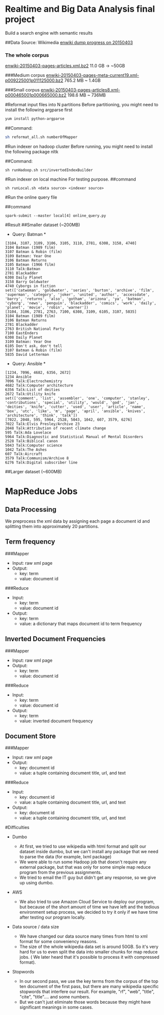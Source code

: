 # Realtime and Big Data Analysis final project
Build a search engine with semantic results

##Data Source: Wikimedia
[enwiki dump progress on 20150403](https://dumps.wikimedia.org/enwiki/20150403/)

### The whole corpus 
[enwiki-20150403-pages-articles.xml.bz2](https://dumps.wikimedia.org/enwiki/20150403/enwiki-20150403-pages-articles.xml.bz2) 11.0 GB -> ~50GB

###Medium corpus
[enwiki-20150403-pages-meta-current19.xml-p009225001p011125000.bz2](https://dumps.wikimedia.org/enwiki/20150403/enwiki-20150403-pages-meta-current19.xml-p009225001p011125000.bz2) 765.2 MB ~ 1.4GB

###Small corpus
[enwiki-20150403-pages-articles8.xml-p000465001p000665000.bz2](https://dumps.wikimedia.org/enwiki/20150403/enwiki-20150403-pages-articles8.xml-p000465001p000665000.bz2) 198.6 MB ~ 736MB

#Reformat input files into N partitions
Before partitioning, you might need to install the following argparse first
```bash
yum install python-argparse
```

##Command:
```bash
sh reformat_all.sh numberOfMapper

```
#Run indexer on hadoop cluster
Before running, you might need to install the following package
nltk

##Command:
```
sh runHadoop.sh src/invertedIndexBuilder
```

#Run indexer on local machine
For testing purpose.
##command
```
sh runLocal.sh <data source> <indexer source>
```

#Run the online query file

##command
```
spark-submit --master local[4] online_query.py 

```

#Result
##Smaller dataset (~200MB)
* Query: Batman
  * 
```
[3104, 3107, 3109, 3106, 3105, 3110, 2781, 6308, 3158, 4740]
3104 Batman (1989 film)
3107 Batman & Robin (film)
3109 Batman: Year One
3106 Batman Returns
3105 Batman (1966 film)
3110 Talk:Batman
2781 Blackadder
6308 Daily Planet
3158 Barry Goldwater
4740 Cyborgs in fiction
set(['catwoman', 'goldwater', 'series', 'burton', 'archive', 'film', 'superman', 'category', 'joker', 'united', 'author', 'accessdate', 'barry', 'returns', 'also', 'gotham', 'arizona', 'ya', 'batman', 'cyborg', 'news', 'penguin', 'blackadder', 'comics', 'work', 'daily', 'planet', 'movie', 'robin', 'warner'])
[3104, 3106, 2781, 2763, 7100, 6308, 3109, 6105, 3107, 5835]
3104 Batman (1989 film)
3106 Batman Returns
2781 Blackadder
2763 British National Party
7100 EastEnders
6308 Daily Planet
3109 Batman: Year One
6105 Don't ask, don't tell
3107 Batman & Robin (film)
5835 David Letterman

```
* Query: Ansible
  * 
```
[1234, 7096, 4682, 6356, 2672]
1234 Ansible
7096 Talk:Electrochemistry
4682 Talk:Computer architecture
6356 Talk:List of deities
2672 Talk:Utility knife
set(['comment', 'list', 'assembler', 'one', 'computer', 'stanley', 'contributions', 'special', 'utility', 'would', 'god', 'jan', 'deities', 'knife', 'cutter', 'used', 'user', 'article', 'name', 'box', 'utc', 'like', 'm', 'page', 'april', 'ansible', 'knives', 'architecture', 'think', 'talk'])
[7022, 2048, 595, 5964, 2528, 5043, 1042, 607, 3579, 6276]
7022 Talk:Elvis Presley/Archive 23
2048 Talk:Attribution of recent climate change
595 Talk:Ada Lovelace
5964 Talk:Diagnostic and Statistical Manual of Mental Disorders
2528 Talk:Biblical canon
5043 Talk:Computer science
1042 Talk:The Ashes
607 Talk:Aircraft
3579 Talk:Communism/Archive 8
6276 Talk:Digital subscriber line
```
##Larger dataset (~600MB)


# MapReduce Jobs
## Data Processing
  We preprocess the xml data by assigning each page a document id and splitting them into approximately 20 partitions. 

## Term frequency

###Mapper
* Input: raw xml page
* Output: 
  * key: term
  * value: document id

###Reduce
* Input:
  * key: term
  * value: document id
* Output:
  * key: term
  * value: a dictionary that maps document id to term frequency

## Inverted Document Frequencies

###Mapper
* Input: raw xml page
* Output: 
  * key: term
  * value: document id

###Reduce
* Input:
  * key: term
  * value: document id
* Output:
  * key: term
  * value: inverted document frequency

## Document Store

###Mapper
* Input: raw xml page
* Output: 
  * key: document id
  * value: a tuple containing document title, url, and text

###Reduce
* Input:
  * key: document id
  * value: a tuple containing document title, url, and text
* Output:
  * key: document id
  * value: a tuple containing document title, url, and text

#Difficulties
* Dumbo
  * At first, we tried to use wikipedia with html format and split our dataset inside dumbo, but we can't install any package that we need to parse the data (for example, lxml package)
  * We were able to run some Hadoop job that doesn't require any external package, but that was only for some simple map reduce program from the previous assignments.
  * We tried to email the IT guy but didn't get any response, so we give up using dumbo.

* AWS
  * We also tried to use Amazon Cloud Service to deploy our program, but because of the short amount of time we have left and the tedious environment setup process, we decided to try it only if we have time after testing our program locally.

* Data source / data size
  * We have changed our data source many times from html to xml format for some conveniency reasons.
  * The size of the whole wikipedia data set is around 50GB. So it's very hard for us to even split the data into smaller chunks for map reduce jobs. ( We later heard that it's possible to process it with compressed format).

* Stopwords
  * In our second pass, we use the key terms from the corpus of the top ten document of the first pass, but there are many wikipedia specific stopwords that interfere our result. For example, "rf", "web", "title", "cite", "title".... and some numbers.
  * But we can't just eliminate those words because they might have significant meanings in some cases.
